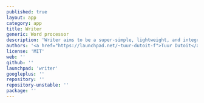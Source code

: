 ```yaml
---
published: true
layout: app
category: app
title: Writer
generic: Word processor	
description: 'Writer aims to be a super-simple, lightweight, and integrated word processor.'
authors: '<a href="https://launchpad.net/~tuur-dutoit-f">Tuur Dutoit</a>, <a href="https://launchpad.net/~harp37">Anthony Huben</a>'
license: 'MIT'
web: ''
github: ''
launchpad: 'writer'
googleplus: ''
repository: ''
repository-unstable: ''
package: ''
---
```

